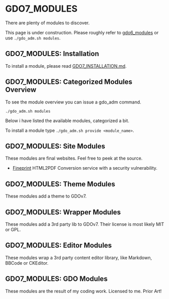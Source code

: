# GDO7_MODULES

There are plenty of modules to discover.

This page is under construction.
Please roughly refer to
[gdo6_modules]()
or use `./gdo_adm.sh modules`.


## GDO7_MODULES: Installation

To install a module, please read [GDO7_INSTALLATION.md](GDO7_INSTALLATION.md#gdov7-installation-of-a-module).


## GDO7_MODULES: Categorized Modules Overview

To see the module overview you can issue a gdo_adm command.

    ./gdo_adm.sh modules
    
Below i have listed the available modules, categorized a bit.

To install a module type `./gdo_adm.sh provide <module_name>`.

    
## GDO7_MODULES: Site Modules

These modules are final websites. Feel free to peek at the source.

- [Fineprint](https://fineprint.phpgdo.com) HTML2PDF Conversion service with a security vulnerability.


## GDO7_MODULES: Theme Modules

These modules add a theme to GDOv7.


## GDO7_MODULES: Wrapper Modules

These modules add a 3rd party lib to GDOv7. Their license is most likely MIT or GPL.


## GDO7_MODULES: Editor Modules

These modules wrap a 3rd party content editor library, like Markdown, BBCode or CKEditor.


## GDO7_MODULES: GDO Modules

These modules are the result of my coding work. Licensed to me. Prior Art!

